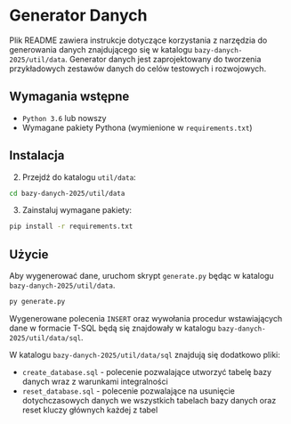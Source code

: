 # Generator Danych

Plik  README zawiera instrukcje dotyczące korzystania z narzędzia do generowania danych znajdującego się w katalogu `bazy-danych-2025/util/data`. Generator danych jest zaprojektowany do tworzenia przykładowych zestawów danych do celów testowych i rozwojowych.

## Wymagania wstępne
- `Python 3.6` lub nowszy
- Wymagane pakiety Pythona (wymienione w `requirements.txt`)

## Instalacja
2. Przejdź do katalogu `util/data`:
  ```sh
  cd bazy-danych-2025/util/data
  ```
3. Zainstaluj wymagane pakiety:
  ```sh
  pip install -r requirements.txt
  ```

## Użycie
Aby wygenerować dane, uruchom skrypt `generate.py` będąc w katalogu `bazy-danych-2025/util/data`.

```sh
py generate.py
```

Wygenerowane polecenia `INSERT` oraz wywołania procedur wstawiających dane w formacie T-SQL będą się znajdowały w katalogu `bazy-danych-2025/util/data/sql`.

W katalogu `bazy-danych-2025/util/data/sql` znajdują się dodatkowo pliki:
- `create_database.sql` - polecenie pozwalające utworzyć tabelę bazy danych wraz z warunkami integralności
- `reset_database.sql` - polecenie pozwalające na usunięcie dotychczasowych danych we wszystkich tabelach bazy danych oraz reset kluczy głównych każdej z tabel